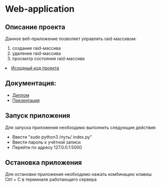 # Web-application
<p align="center">

<h2>Описание проекта</h2>

Данное веб-приложение позволяет управлять raid-массивом:
<ol>
<li> создание raid-массива</li>
<li> удаление raid-массива</li>
<li> просмотр состояния raid-массива</li>
</ol>
<li><a href="https://github.com/VictorGrig32/Web-application/tree/main/raid_manager-main">Исходный код проекта</a></li>

<h2>Документация:</h2>
<ul>
<li><a href="https://github.com/VictorGrig32/Web-application/blob/main/Documets/Григоренко%20Виктор%20Русланович.pdf">Диплом</a></li>
<li><a href="https://github.com/VictorGrig32/Web-application/blob/main/Documets/Prezentatsia.pdf">Презентация</a></li>
</ul>

<h2>Запуск приложения</h2>
Для запуска приложения необходимо выполнить следующие действия:
<ul>
<li>Ввести "sudo python3 /путь/ index.py"</li>
<li>Ввести пароль к учётной записи</li>
<li>Перейти по адресу 127.0.0.1:5000</li>
</ul>

<h2>Остановка приложения</h2>
Для остановки приложения необходимо нажать комбинацию клавиш Ctrl + C в терминале работающего сервера
